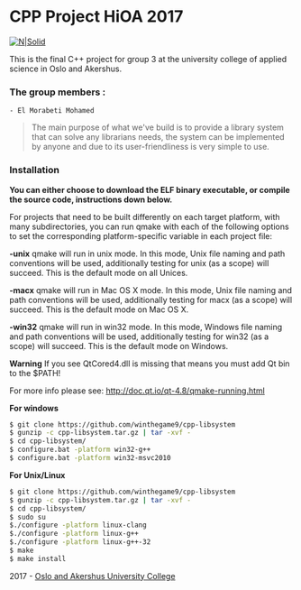 CPP Project HiOA 2017
===================

[![N|Solid](http://d33sqmjvzgs8hq.cloudfront.net/wp-content/themes/oneqt/assets/images/favicon-32x32.png)](https://nodesource.com/products/nsolid)

This is the final C++ project for group 3 at the university college of applied science in Oslo and Akershus.

### The group members :
	- El Morabeti Mohamed

>The main purpose of what we've build is to provide a library system
>that can solve any librarians needs, the system can be implemented by anyone and due to its user-friendliness is very simple to use.

### Installation
**You can either choose to download the ELF binary executable, or compile the source code, instructions down below.**

For projects that need to be built differently on each target platform, with many subdirectories, you can run qmake with each of the following options to set the corresponding platform-specific variable in each project file:



**-unix**
qmake will run in unix mode. In this mode, Unix file naming and path conventions will be used, additionally testing for unix (as a scope) will succeed. This is the default mode on all Unices.



**-macx**
qmake will run in Mac OS X mode. In this mode, Unix file naming and path conventions will be used, additionally testing for macx (as a scope) will succeed. This is the default mode on Mac OS X.



**-win32**
qmake will run in win32 mode. In this mode, Windows file naming and path conventions will be used, additionally testing for win32 (as a scope) will succeed. This is the default mode on Windows.

**Warning**
If you see QtCored4.dll is missing that means you must add Qt bin to the $PATH!


For more info please see: http://doc.qt.io/qt-4.8/qmake-running.html

**For windows**
```sh
$ git clone https://github.com/winthegame9/cpp-libsystem
$ gunzip -c cpp-libsystem.tar.gz | tar -xvf -
$ cd cpp-libsystem/
$ configure.bat -platform win32-g++
$ configure.bat -platform win32-msvc2010

```
**For Unix/Linux**
```sh
$ git clone https://github.com/winthegame9/cpp-libsystem
$ gunzip -c cpp-libsystem.tar.gz | tar -xvf -
$ cd cpp-libsystem/
$ sudo su
$./configure -platform linux-clang
$./configure -platform linux-g++
$./configure -platform linux-g++-32
$ make
$ make install
```

2017 - [Oslo and Akershus University College](http://hioa.no)

[hioa-lnk]: <https://github.com/RahulHP/dillinger/blob/master/plugins/googleanalytics/README.md>
